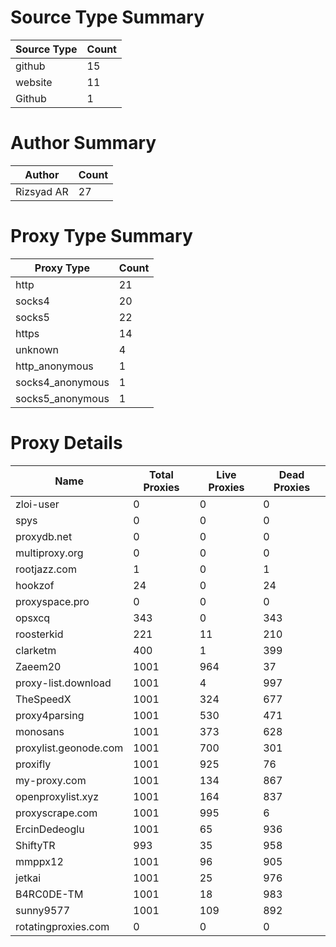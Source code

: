 # Source Type Summary

| Source Type | Count |
|-------------|-------|
| github | 15 |
| website | 11 |
| Github | 1 |


# Author Summary

| Author | Count |
|--------|-------|
| Rizsyad AR | 27 |


# Proxy Type Summary

| Proxy Type | Count |
|------------|-------|
| http | 21 |
| socks4 | 20 |
| socks5 | 22 |
| https | 14 |
| unknown | 4 |
| http_anonymous | 1 |
| socks4_anonymous | 1 |
| socks5_anonymous | 1 |


# Proxy Details

| Name | Total Proxies | Live Proxies | Dead Proxies |
|------|---------------|--------------|---------------|
| zloi-user | 0 | 0 | 0 |
| spys | 0 | 0 | 0 |
| proxydb.net | 0 | 0 | 0 |
| multiproxy.org | 0 | 0 | 0 |
| rootjazz.com | 1 | 0 | 1 |
| hookzof | 24 | 0 | 24 |
| proxyspace.pro | 0 | 0 | 0 |
| opsxcq | 343 | 0 | 343 |
| roosterkid | 221 | 11 | 210 |
| clarketm | 400 | 1 | 399 |
| Zaeem20 | 1001 | 964 | 37 |
| proxy-list.download | 1001 | 4 | 997 |
| TheSpeedX | 1001 | 324 | 677 |
| proxy4parsing | 1001 | 530 | 471 |
| monosans | 1001 | 373 | 628 |
| proxylist.geonode.com | 1001 | 700 | 301 |
| proxifly | 1001 | 925 | 76 |
| my-proxy.com | 1001 | 134 | 867 |
| openproxylist.xyz | 1001 | 164 | 837 |
| proxyscrape.com | 1001 | 995 | 6 |
| ErcinDedeoglu | 1001 | 65 | 936 |
| ShiftyTR | 993 | 35 | 958 |
| mmppx12 | 1001 | 96 | 905 |
| jetkai | 1001 | 25 | 976 |
| B4RC0DE-TM | 1001 | 18 | 983 |
| sunny9577 | 1001 | 109 | 892 |
| rotatingproxies.com | 0 | 0 | 0 |
